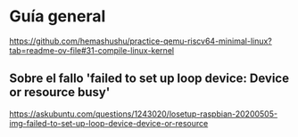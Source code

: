# Guía general

https://github.com/hemashushu/practice-qemu-riscv64-minimal-linux?tab=readme-ov-file#31-compile-linux-kernel

## Sobre el fallo 'failed to set up loop device: Device or resource busy'

https://askubuntu.com/questions/1243020/losetup-raspbian-20200505-img-failed-to-set-up-loop-device-device-or-resource
